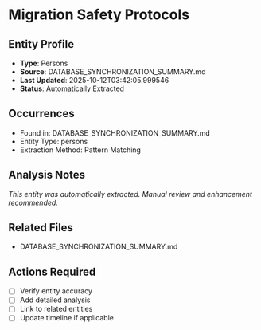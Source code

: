 # Migration Safety Protocols

## Entity Profile
- **Type**: Persons
- **Source**: DATABASE_SYNCHRONIZATION_SUMMARY.md
- **Last Updated**: 2025-10-12T03:42:05.999546
- **Status**: Automatically Extracted

## Occurrences
- Found in: DATABASE_SYNCHRONIZATION_SUMMARY.md
- Entity Type: persons
- Extraction Method: Pattern Matching

## Analysis Notes
*This entity was automatically extracted. Manual review and enhancement recommended.*

## Related Files
- DATABASE_SYNCHRONIZATION_SUMMARY.md

## Actions Required
- [ ] Verify entity accuracy
- [ ] Add detailed analysis
- [ ] Link to related entities
- [ ] Update timeline if applicable
